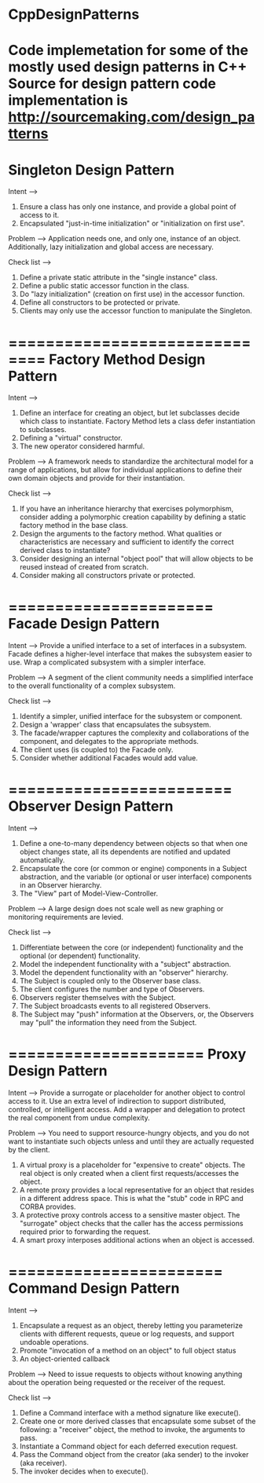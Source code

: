 # CppDesignPatterns
Code implemetation for some of the mostly used design patterns in C++
Source for design pattern code implementation is http://sourcemaking.com/design_patterns
=========================
Singleton Design Pattern
=========================
Intent -->
1. Ensure a class has only one instance, and provide a global point of access to it.
2. Encapsulated "just-in-time initialization" or "initialization on first use".

Problem -->
Application needs one, and only one, instance of an object. Additionally, lazy initialization and global access are necessary.

Check list -->
1. Define a private static attribute in the "single instance" class.
2. Define a public static accessor function in the class.
3. Do "lazy initialization" (creation on first use) in the accessor function.
4. Define all constructors to be protected or private.
5. Clients may only use the accessor function to manipulate the Singleton.


==============================
Factory Method Design Pattern
==============================
Intent -->
1. Define an interface for creating an object, but let subclasses decide which class to instantiate. Factory Method lets a class defer instantiation to subclasses.
2. Defining a "virtual" constructor.
3. The new operator considered harmful.

Problem -->
A framework needs to standardize the architectural model for a range of applications, but allow for individual applications to define their own domain objects and provide for their instantiation.

Check list -->
1. If you have an inheritance hierarchy that exercises polymorphism, consider adding a polymorphic creation capability by defining a static factory method in the base class.
2. Design the arguments to the factory method. What qualities or characteristics are necessary and sufficient to identify the correct derived class to instantiate?
3. Consider designing an internal "object pool" that will allow objects to be reused instead of created from scratch.
4. Consider making all constructors private or protected.


======================
Facade Design Pattern
======================
Intent -->
Provide a unified interface to a set of interfaces in a subsystem. Facade defines a higher-level interface that makes the subsystem easier to use.
Wrap a complicated subsystem with a simpler interface.

Problem -->
A segment of the client community needs a simplified interface to the overall functionality of a complex subsystem.

Check list -->
1. Identify a simpler, unified interface for the subsystem or component.
2. Design a 'wrapper' class that encapsulates the subsystem.
3. The facade/wrapper captures the complexity and collaborations of the component, and delegates to the appropriate methods.
4. The client uses (is coupled to) the Facade only.
5. Consider whether additional Facades would add value.

========================
Observer Design Pattern
========================
Intent -->
1. Define a one-to-many dependency between objects so that when one object changes state, all its dependents are notified and updated automatically.
2. Encapsulate the core (or common or engine) components in a Subject abstraction, and the variable (or optional or user interface) components in an Observer hierarchy.
3. The "View" part of Model-View-Controller.

Problem -->
A large design does not scale well as new graphing or monitoring requirements are levied.

Check list -->
1. Differentiate between the core (or independent) functionality and the optional (or dependent) functionality.
2. Model the independent functionality with a "subject" abstraction.
3. Model the dependent functionality with an "observer" hierarchy.
4. The Subject is coupled only to the Observer base class.
5. The client configures the number and type of Observers.
6. Observers register themselves with the Subject.
7. The Subject broadcasts events to all registered Observers.
8. The Subject may "push" information at the Observers, or, the Observers may "pull" the information they need from the Subject.

=====================
Proxy Design Pattern
=====================
Intent -->
Provide a surrogate or placeholder for another object to control access to it.
Use an extra level of indirection to support distributed, controlled, or intelligent access.
Add a wrapper and delegation to protect the real component from undue complexity.

Problem -->
You need to support resource-hungry objects, and you do not want to instantiate such objects unless and until they are actually requested by the client.

1. A virtual proxy is a placeholder for "expensive to create" objects. The real object is only created when a client first requests/accesses the object.
2. A remote proxy provides a local representative for an object that resides in a different address space. This is what the "stub" code in RPC and CORBA provides.
3. A protective proxy controls access to a sensitive master object. The "surrogate" object checks that the caller has the access permissions required prior to forwarding the request.
4. A smart proxy interposes additional actions when an object is accessed. 

=======================
Command Design Pattern
=======================
Intent -->
1. Encapsulate a request as an object, thereby letting you parameterize clients with different requests, queue or log requests, and support undoable operations.
2. Promote "invocation of a method on an object" to full object status
3. An object-oriented callback

Problem -->
Need to issue requests to objects without knowing anything about the operation being requested or the receiver of the request.

Check list -->
1. Define a Command interface with a method signature like execute().
2. Create one or more derived classes that encapsulate some subset of the following: a "receiver" object, the method to invoke, the arguments to pass.
3. Instantiate a Command object for each deferred execution request.
4. Pass the Command object from the creator (aka sender) to the invoker (aka receiver).
5. The invoker decides when to execute().
